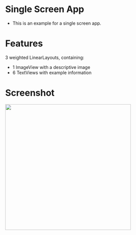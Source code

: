 # Single Screen App

- This is an example for a single screen app.


# Features 

3 weighted LinearLayouts, containing:
- 1 ImageView with a descriptive image
- 6 TextViews with example information


# Screenshot
<img src="https://github.com/emgperez/android-projects/tree/master/SingleScreenApp/Screenshot.PNG" width="400"/>
